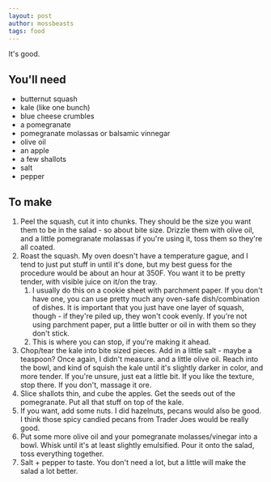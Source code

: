 ```yaml
---
layout: post
author: mossbeasts
tags: food
---
```


It's good.

## You'll need
- butternut squash
- kale (like one bunch)
- blue cheese crumbles
- a pomegranate
- pomegranate molassas or balsamic vinnegar
- olive oil
- an apple
- a few shallots
- salt
- pepper

## To make

1. Peel the squash, cut it into chunks. They should be the size you want them to be in the salad - so about bite size. Drizzle them with olive oil, and a little pomegranate molassas if you're using it, toss them so they're all coated. 
2. Roast the squash. My oven doesn't have a temperature gague, and I tend to just put stuff in until it's done, but my best guess for the procedure would be about an hour at 350F. You want it to be pretty tender, with visible juice on it/on the tray.
    1. I usually do this on a cookie sheet with parchment paper. If you don't have one, you can use pretty much any oven-safe dish/combination of dishes. It is important that you just have one layer of squash, though - if they're piled up, they won't cook evenly. If you're not using parchment paper, put a little butter or oil in with them so they don't stick.
    2. This is where you can stop, if you're making it ahead.
3. Chop/tear the kale into bite sized pieces. Add in a little salt - maybe a teaspoon? Once again, I didn't measure. and a little olive oil. Reach into the bowl, and kind of squish the kale until it's slightly darker in color, and more tender. If you're unsure, just eat a little bit. If you like the texture, stop there. If you don't, massage it ore.
4. Slice shallots thin, and cube the apples. Get the seeds out of the pomegranate. Put all that stuff on top of the kale.
5. If you want, add some nuts. I did hazelnuts, pecans would also be good. I think those spicy candied pecans from Trader Joes would be really good.
6. Put some more olive oil and your pomegranate molasses/vinegar into a bowl. Whisk until it's at least slightly emulsified. Pour it onto the salad, toss everything together.
7. Salt + pepper to taste. You don't need a lot, but a little will make the salad a lot better.
